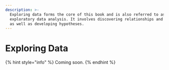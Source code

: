 ```yaml
---
description: >-
  Exploring data forms the core of this book and is also referred to as
  exploratory data analysis. It involves discovering relationships and patterns
  as well as developing hypotheses.
---
```


# Exploring Data

{% hint style="info" %}
Coming soon.
{% endhint %}

